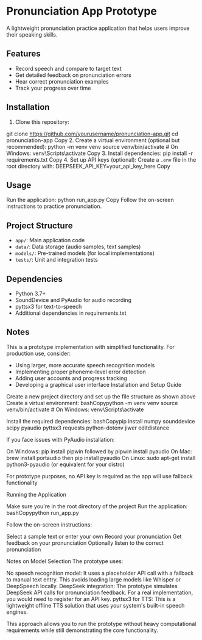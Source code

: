 # Pronunciation App Prototype

A lightweight pronunciation practice application that helps users improve their speaking skills.

## Features

- Record speech and compare to target text
- Get detailed feedback on pronunciation errors
- Hear correct pronunciation examples
- Track your progress over time

## Installation

1. Clone this repository:

git clone https://github.com/yourusername/pronunciation-app.git
cd pronunciation-app
Copy
2. Create a virtual environment (optional but recommended):
python -m venv venv
source venv/bin/activate  # On Windows: venv\Scripts\activate
Copy
3. Install dependencies:
pip install -r requirements.txt
Copy
4. Set up API keys (optional):
Create a `.env` file in the root directory with:
DEEPSEEK_API_KEY=your_api_key_here
Copy
## Usage

Run the application:
python run_app.py
Copy
Follow the on-screen instructions to practice pronunciation.

## Project Structure

- `app/`: Main application code
- `data/`: Data storage (audio samples, text samples)
- `models/`: Pre-trained models (for local implementations)
- `tests/`: Unit and integration tests

## Dependencies

- Python 3.7+
- SoundDevice and PyAudio for audio recording
- pyttsx3 for text-to-speech
- Additional dependencies in requirements.txt

## Notes

This is a prototype implementation with simplified functionality. For production use, consider:
- Using larger, more accurate speech recognition models
- Implementing proper phoneme-level error detection
- Adding user accounts and progress tracking
- Developing a graphical user interface
Installation and Setup Guide

Create a new project directory and set up the file structure as shown above
Create a virtual environment:
bashCopypython -m venv venv
source venv/bin/activate  # On Windows: venv\Scripts\activate

Install the required dependencies:
bashCopypip install numpy sounddevice scipy pyaudio pyttsx3 requests python-dotenv jiwer editdistance

If you face issues with PyAudio installation:

On Windows: pip install pipwin followed by pipwin install pyaudio
On Mac: brew install portaudio then pip install pyaudio
On Linux: sudo apt-get install python3-pyaudio (or equivalent for your distro)


For prototype purposes, no API key is required as the app will use fallback functionality

Running the Application

Make sure you're in the root directory of the project
Run the application:
bashCopypython run_app.py

Follow the on-screen instructions:

Select a sample text or enter your own
Record your pronunciation
Get feedback on your pronunciation
Optionally listen to the correct pronunciation



Notes on Model Selection
The prototype uses:

No speech recognition model: It uses a placeholder API call with a fallback to manual text entry. This avoids loading large models like Whisper or DeepSpeech locally.
DeepSeek integration: The prototype simulates DeepSeek API calls for pronunciation feedback. For a real implementation, you would need to register for an API key.
pyttsx3 for TTS: This is a lightweight offline TTS solution that uses your system's built-in speech engines.

This approach allows you to run the prototype without heavy computational requirements while still demonstrating the core functionality.